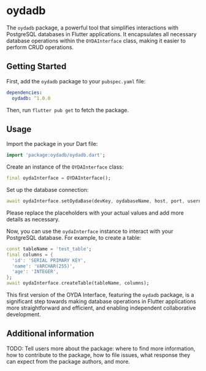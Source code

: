 # oydadb

The `oydadb` package, a powerful tool that simplifies interactions with PostgreSQL databases in Flutter applications. It encapsulates all necessary database operations within the `OYDAInterface` class, making it easier to perform CRUD operations.

## Getting Started

First, add the `oydadb` package to your `pubspec.yaml` file:

```yaml
dependencies:
  oydadb: ^1.0.0
```

Then, run `flutter pub get` to fetch the package.

## Usage

Import the package in your Dart file:

```dart
import 'package:oydadb/oydadb.dart';
```

Create an instance of the `OYDAInterface` class:

```dart
final oydaInterface = OYDAInterface();
```

Set up the database connection:

```dart
await oydaInterface.setOydaBase(devKey, oydabaseName, host, port, username, password, useSSL);
```

Please replace the placeholders with your actual values and add more details as necessary.

Now, you can use the `oydaInterface` instance to interact with your PostgreSQL database. For example, to create a table:

```dart
const tableName = 'test_table';
final columns = {
  'id': 'SERIAL PRIMARY KEY',
  'name': 'VARCHAR(255)',
  'age': 'INTEGER',
};
await oydaInterface.createTable(tableName, columns);
```

This first version of the OYDA Interface, featuring the `oydadb` package, is a significant step towards making database operations in Flutter applications more straightforward and efficient, and enabling independent collaborative development.

## Additional information

TODO: Tell users more about the package: where to find more information, how to
contribute to the package, how to file issues, what response they can expect
from the package authors, and more.
